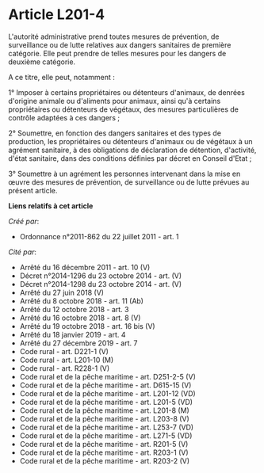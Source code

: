 # Article L201-4

L'autorité administrative prend toutes mesures de prévention, de surveillance ou de lutte relatives aux dangers sanitaires de
première catégorie. Elle peut prendre de telles mesures pour les dangers de deuxième catégorie. 

A ce titre, elle peut, notamment : 

1° Imposer à certains propriétaires ou détenteurs d'animaux, de denrées d'origine animale ou d'aliments pour animaux, ainsi
qu'à certains propriétaires ou détenteurs de végétaux, des mesures particulières de contrôle adaptées à ces dangers ; 

2° Soumettre, en fonction des dangers sanitaires et des types de production, les propriétaires ou détenteurs d'animaux ou de
végétaux à un agrément sanitaire, à des obligations de déclaration de détention, d'activité, d'état sanitaire, dans des
conditions définies par décret en Conseil d'Etat ; 

3° Soumettre à un agrément les personnes intervenant dans la mise en œuvre des mesures de prévention, de surveillance ou de
lutte prévues au présent article.

**Liens relatifs à cet article**

_Créé par_:

  - Ordonnance n°2011-862 du 22 juillet 2011 - art. 1

_Cité par_:

  - Arrêté du 16 décembre 2011 - art. 10 (V)
  - Décret n°2014-1296 du 23 octobre 2014 - art. (V)
  - Décret n°2014-1298 du 23 octobre 2014 - art. (V)
  - Arrêté du 27 juin 2018 (V)
  - Arrêté du 8 octobre 2018 - art. 11 (Ab)
  - Arrêté du 12 octobre 2018 - art. 3
  - Arrêté du 16 octobre 2018 - art. 8 (V)
  - Arrêté du 19 octobre 2018 - art. 16 bis (V)
  - Arrêté du 18 janvier 2019 - art. 4
  - Arrêté du 27 décembre 2019 - art. 7
  - Code rural - art. D221-1 (V)
  - Code rural - art. L201-10 (M)
  - Code rural - art. R228-1 (V)
  - Code rural et de la pêche maritime - art. D251-2-5 (V)
  - Code rural et de la pêche maritime - art. D615-15 (V)
  - Code rural et de la pêche maritime - art. L201-12 (VD)
  - Code rural et de la pêche maritime - art. L201-5 (VD)
  - Code rural et de la pêche maritime - art. L201-8 (M)
  - Code rural et de la pêche maritime - art. L203-8 (V)
  - Code rural et de la pêche maritime - art. L253-7 (VD)
  - Code rural et de la pêche maritime - art. L271-5 (VD)
  - Code rural et de la pêche maritime - art. R201-5 (V)
  - Code rural et de la pêche maritime - art. R203-1 (V)
  - Code rural et de la pêche maritime - art. R203-2 (V)
